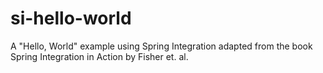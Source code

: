 si-hello-world
==============

A "Hello, World" example using Spring Integration adapted from the book Spring Integration in Action by Fisher et. al. 